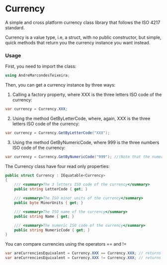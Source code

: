 # Currency
A simple and cross platform currency class library that follows the ISO 4217 standard.

Currency is a value type, i.e, a struct, with no public constructor, but simple, quick methods that return you the currency instance you want instead.

### Usage
First, you need to import the class:

``` c#
using AndreMarcondesTeixeira;
```

Then, you can get a currency instance by three ways:

1. Calling a factory property, where XXX is the three letters ISO code of the currency:

``` c#
var currency = Currency.XXX;
```

2. Using the method GetByLetterCode, where, again, XXX is the three letters ISO code of the currency:

``` c#
var currency = Currency.GetByLetterCode("XXX");
```

3. Using the method GetByNumericCode, where 999 is the three numbers ISO code of the currency:

``` c#
var currency = Currency.GetByNumericCode("999"); //(Note that the numeric code is a string)
```

The Currency class have four read only properties:

``` c#
public struct Currency : IEquatable<Currency>
{
    /// <summary>The 3 letters ISO code of the currency</summary>
    public string LetterCode { get; }

    /// <summary>The ISO minor units of the currency</summary>
    public byte MinorUnits { get; }

    /// <summary>The ISO name of the currency</summary>
    public string Name { get; }

    /// <summary>The numeric ISO code of the currency</summary>
    public string NumericCode { get; }
}
```

You can compare currencies using the operators == and !=
``` c#
var areCurrenciesEquivalent = Currency.XXX == Currency.XXX; // returns true;
var areCurrenciesEquivalent = Currency.XXX != Currency.XXX; // returns false;
```